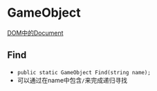 # GameObject

[DOM中的Document](javascript_DOM.md)

## Find

- `public static GameObject Find(string name);`
- 可以通过在name中包含`/`来完成递归寻找